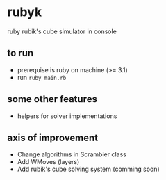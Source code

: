 # rubyk

ruby rubik's cube simulator in console

## to run

* prerequise is ruby on machine (>= 3.1)
* run `ruby main.rb`

## some other features

* helpers for solver implementations

## axis of improvement

* Change algorithms in Scrambler class
* Add WMoves (layers)
* Add rubik's cube solving system (comming soon)
